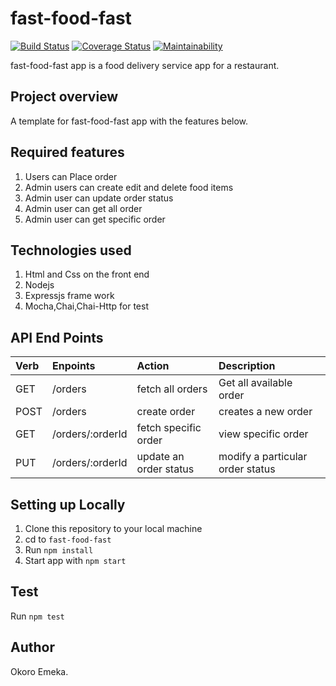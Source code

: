 # fast-food-fast

[![Build Status](https://travis-ci.org/okoroemeka/fast-food-fast.svg?branch=develop)](https://travis-ci.org/okoroemeka/fast-food-fast)  [![Coverage Status](https://coveralls.io/repos/github/okoroemeka/fast-food-fast/badge.svg)](https://coveralls.io/github/okoroemeka/fast-food-fast)  [![Maintainability](https://api.codeclimate.com/v1/badges/110dddcd1a88478f06b0/maintainability)](https://codeclimate.com/github/okoroemeka/fast-food-fast/maintainability)

fast-food-fast app is a food delivery service app for a restaurant.

[UI link]: https://okoroemeka.github.io/fast-food-fast/UI
[server side link]://https://fast-food-fast-12.herokuapp.com
## Project overview 

A template for fast-food-fast app with the features below.

## Required features

1. Users can Place order
2. Admin users can create edit and delete food items
3. Admin user can update order status 
4. Admin user can get all order
5. Admin user can get specific order

## Technologies used

1. Html and Css on the front end
2. Nodejs
3. Expressjs frame work
4. Mocha,Chai,Chai-Http for test

## API End Points

|Verb   |Enpoints                           | Action               | Description                    |
|:------|:----------------------------------|:---------------------|:-------------------------------|
|GET    |/orders                            |fetch all orders      |Get all available order         |
|POST   |/orders                            |create order          |creates a new order             |
|GET    |/orders/:orderId                   |fetch specific order  |view specific order             |
|PUT    |/orders/:orderId                   |update an order status|modify a particular order status|

## Setting up Locally

1. Clone this repository to your local machine
2. cd to `fast-food-fast`
3. Run `npm install`
4. Start app with `npm start`

## Test 

Run `npm test`

## Author

Okoro Emeka.
